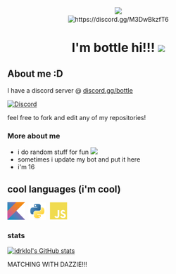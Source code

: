 <div id="header" align="center">
  <img src="https://i.imgur.com/GBT5GFo.gif" width="100"/>
<div id="views">
     <img src="https://komarev.com/ghpvc/?username=idrklol&style=flat&color=f48faa" alt="https://discord.gg/M3DwBkzfT6"/>
  </div>
<h1>
  I'm bottle hi!!!
  <img src="https://c.tenor.com/K-BBg8fYIdQAAAAi/kirana-margay.gif" width="30px"/>
</h1>
</div>


## About me :D

I have a discord server @ [discord.gg/bottle](https://discord.gg/YZAb5B6x2X)

[![Discord](https://img.shields.io/discord/874440438604496976.svg?label=&logo=discord&logoColor=ffffff&color=7389D8&labelColor=6A7EC2)](https://discord.gg/M3DwBkzfT6)

feel free to fork and edit any of my repositories!
### More about me
- i do random stuff for fun <img src="https://c.tenor.com/b46GRzAmGeYAAAAi/chika-dance.gif" width="20px"/>
- sometimes i update my bot and put it here
- i'm 16

## cool languages (i'm cool)
<div>
  <img src="https://github.com/devicons/devicon/blob/master/icons/kotlin/kotlin-original.svg" title="Kotlin" alt="Kotlin" width="40" height="40"/>&nbsp;
  <img src="https://github.com/devicons/devicon/blob/master/icons/python/python-original.svg" title="Python (my fav)" alt="Python" width="40" height="40"/>&nbsp;
  <img src="https://github.com/devicons/devicon/blob/master/icons/javascript/javascript-plain.svg" title="SavaScript" alt="JavaScript" width="40" height="40"/>&nbsp;
</div>

### stats

[![idrklol's GitHub stats](https://github-readme-stats.vercel.app/api?username=idrklol&show_icons=true&theme=dracula)](https://github.com/anuraghazra/github-readme-stats)

MATCHING WITH DAZZIE!!!
